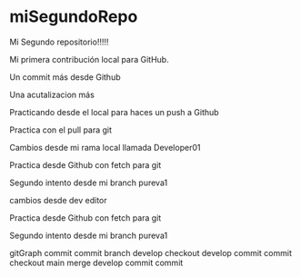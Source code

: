 # miSegundoRepo

Mi Segundo repositorio!!!!!  

Mi primera contribución local para GitHub.

Un commit más desde Github

Una acutalizacion más

Practicando desde el local para haces un push a Github

Practica con el pull para git

Cambios desde mi rama local llamada Developer01

Practica desde Github con fetch para git 

Segundo intento desde mi branch pureva1 

cambios desde dev editor

Practica desde Github con fetch para git

Segundo intento desde mi branch pureva1


gitGraph
    commit
    commit
    branch develop
    checkout develop
    commit
    commit
    checkout main
    merge develop
    commit
    commit
